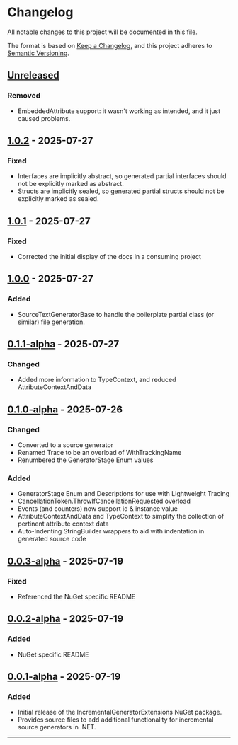 # Changelog

All notable changes to this project will be documented in this file.

The format is based on [Keep a Changelog](https://keepachangelog.com/en/1.0.0/),
and this project adheres to [Semantic Versioning](https://semver.org/spec/v2.0.0.html).

## [Unreleased]

### Removed

- EmbeddedAttribute support: it wasn't working as intended, and it just caused problems.

## [1.0.2] - 2025-07-27

### Fixed

- Interfaces are implicitly abstract, so generated partial interfaces should not be explicitly marked as abstract.
- Structs are implicitly sealed, so generated partial structs should not be explicitly marked as sealed.

## [1.0.1] - 2025-07-27

### Fixed

- Corrected the initial display of the docs in a consuming project

## [1.0.0] - 2025-07-27

### Added

- SourceTextGeneratorBase to handle the boilerplate partial class (or similar) file generation.

## [0.1.1-alpha] - 2025-07-27

### Changed

- Added more information to TypeContext, and reduced AttributeContextAndData

## [0.1.0-alpha] - 2025-07-26

### Changed

- Converted to a source generator
- Renamed Trace to be an overload of WithTrackingName
- Renumbered the GeneratorStage Enum values

### Added

- GeneratorStage Enum and Descriptions for use with Lightweight Tracing
- CancellationToken.ThrowIfCancellationRequested overload
- Events (and counters) now support id & instance value
- AttributeContextAndData and TypeContext to simplify the collection of pertinent attribute context data
- Auto-Indenting StringBuilder wrappers to aid with indentation in generated source code

## [0.0.3-alpha] - 2025-07-19

### Fixed

- Referenced the NuGet specific README

## [0.0.2-alpha] - 2025-07-19

### Added

- NuGet specific README

## [0.0.1-alpha] - 2025-07-19

### Added

- Initial release of the IncrementalGeneratorExtensions NuGet package.
- Provides source files to add additional functionality for incremental source generators in .NET.

---

[Unreleased]: https://github.com/datacute/IncrementalGeneratorExtensions/compare/1.0.2...develop
[1.0.2]: https://github.com/datacute/IncrementalGeneratorExtensions/releases/tag/1.0.2
[1.0.1]: https://github.com/datacute/IncrementalGeneratorExtensions/releases/tag/1.0.1
[1.0.0]: https://github.com/datacute/IncrementalGeneratorExtensions/releases/tag/1.0.0
[0.1.1-alpha]: https://github.com/datacute/IncrementalGeneratorExtensions/releases/tag/0.1.1-alpha
[0.1.0-alpha]: https://github.com/datacute/IncrementalGeneratorExtensions/releases/tag/0.1.0-alpha
[0.0.3-alpha]: https://github.com/datacute/IncrementalGeneratorExtensions/releases/tag/0.0.3-alpha
[0.0.2-alpha]: https://github.com/datacute/IncrementalGeneratorExtensions/releases/tag/0.0.2-alpha
[0.0.1-alpha]: https://github.com/datacute/IncrementalGeneratorExtensions/releases/tag/0.0.1-alpha
